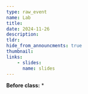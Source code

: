```yaml
---
type: raw_event
name: Lab
title: 
date: 2024-11-26
description: 
tldr: 
hide_from_announcments: true
thumbnail:
links:
    - slides: 
      name: slides
---
```


**Before class:**
* 
